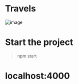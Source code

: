 # Travels

![image](https://user-images.githubusercontent.com/30164447/128457270-67b3df0c-424d-4f6a-8cbc-2d7700a342b6.png)

# Start the project
>npm start

# localhost:4000
